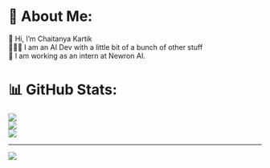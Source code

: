 # 💫 About Me:
👋 Hi, I’m Chaitanya Kartik<br>👩🏼‍💻 I am an AI Dev with a little bit of a bunch of other stuff<br>👔 I am working as an intern at Newron AI.<br>

# 📊 GitHub Stats:
![](https://github-readme-stats.vercel.app/api?username=chaitanyakartik&theme=dark&hide_border=false&include_all_commits=false&count_private=false)<br/>
![](https://nirzak-streak-stats.vercel.app/?user=chaitanyakartik&theme=dark&hide_border=false)<br/>
![](https://github-readme-stats.vercel.app/api/top-langs/?username=chaitanyakartik&theme=dark&hide_border=false&include_all_commits=false&count_private=false&layout=compact)

---
[![](https://visitcount.itsvg.in/api?id=chaitanyakartik&icon=0&color=0)](https://visitcount.itsvg.in)

<!-- Proudly created with GPRM ( https://gprm.itsvg.in ) -->
